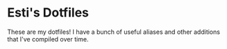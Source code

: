 # Esti's Dotfiles

These are my dotfiles! I have a bunch of useful aliases and other additions
that I've compiled over time.
